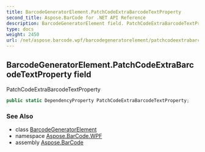 ```yaml
---
title: BarcodeGeneratorElement.PatchCodeExtraBarcodeTextProperty
second_title: Aspose.BarCode for .NET API Reference
description: BarcodeGeneratorElement field. PatchCodeExtraBarcodeTextProperty
type: docs
weight: 2450
url: /net/aspose.barcode.wpf/barcodegeneratorelement/patchcodeextrabarcodetextproperty/
---
```

## BarcodeGeneratorElement.PatchCodeExtraBarcodeTextProperty field

PatchCodeExtraBarcodeTextProperty

```csharp
public static DependencyProperty PatchCodeExtraBarcodeTextProperty;
```

### See Also

* class [BarcodeGeneratorElement](../)
* namespace [Aspose.BarCode.WPF](../../barcodegeneratorelement/)
* assembly [Aspose.BarCode](../../../)


